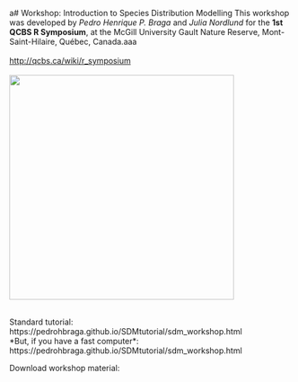 a# Workshop: Introduction to Species Distribution Modelling
This workshop was developed by *Pedro Henrique P. Braga* and *Julia Nordlund* for the **1st QCBS R Symposium**, at the McGill University Gault Nature Reserve, Mont-Saint-Hilaire, Québec, Canada.aaa
<br> 
<br> 
http://qcbs.ca/wiki/r_symposium
<br> 
<br> 
<img src="http://qcbs.ca/wiki/_media/flyer_wiki.jpg" width="400"/>


<br>
Standard tutorial: https://pedrohbraga.github.io/SDMtutorial/sdm_workshop.html
<br>
*But, if you have a fast computer*: https://pedrohbraga.github.io/SDMtutorial/sdm_workshop.html

Download workshop material:

